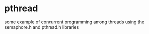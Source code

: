 # pthread
some example of concurrent programming among threads using the semaphore.h and pthread.h libraries
